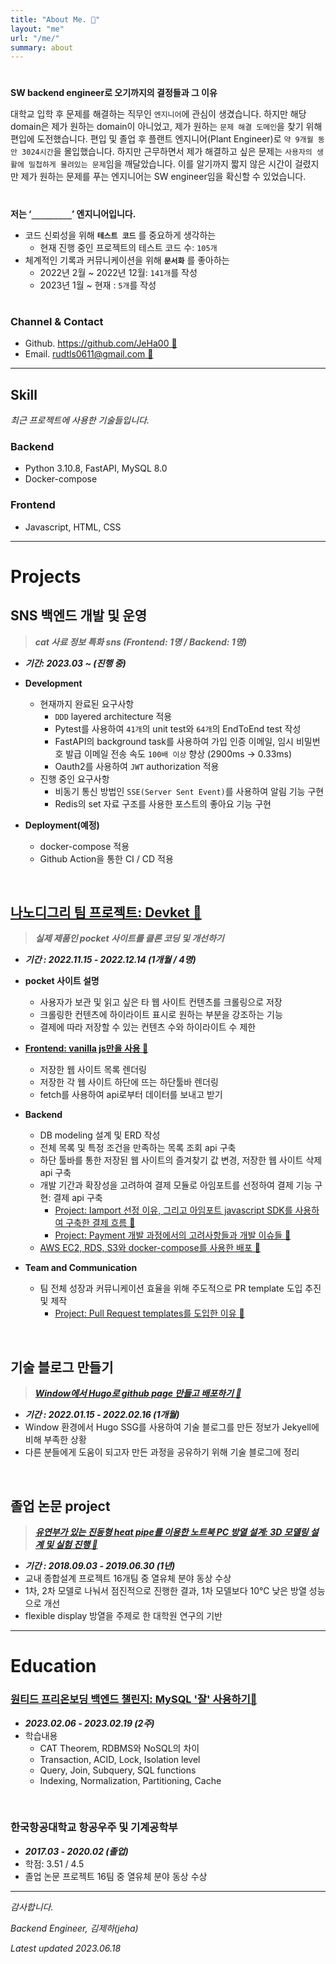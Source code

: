 ```yaml
---
title: "About Me. 🌳"
layout: "me"
url: "/me/"
summary: about
---
```


#

**SW backend engineer로 오기까지의 결정들과 그 이유**

대학교 입학 후 문제를 해결하는 직무인 `엔지니어`에 관심이 생겼습니다. 하지만 해당 domain은 제가 원하는 domain이 아니었고,  제가 원하는 `문제 해결 도메인`을 찾기 위해 편입에 도전했습니다. 편입 및 졸업 후 플랜트 엔지니어(Plant Engineer)로 `약 9개월 동안 3024시간`을 몰입했습니다. 하지만 근무하면서 제가 해결하고 싶은 문제는 `사용자의 생활에 밀첩하게 물려있는 문제`임을 깨달았습니다. 이를 알기까지 짧지 않은 시간이 걸렸지만 제가 원하는 문제를 푸는 엔지니어는 SW engineer임을 확신할 수 있었습니다.

#

**저는  ‘`_________`’  엔지니어입니다.**

- 코드 신뢰성을 위해 **`테스트 코드`** 를 중요하게 생각하는
    - 현재 진행 중인 프로젝트의 테스트 코드 수: `105개`
- 체계적인 기록과 커뮤니케이션을 위해 **`문서화`** 를 좋아하는
    - 2022년 2월 ~ 2022년 12월: `141개`를 작성
    - 2023년 1월 ~ 현재 : `5개`를 작성

#

### Channel & Contact

- Github. [https://github.com/JeHa00 🔗](https://github.com/JeHa00)
- Email. [rudtls0611@gmail.com 🔗](rudtls0611@gmail.com)

---

## Skill

_최근 프로젝트에 사용한 기술들입니다._

### Backend  

- Python 3.10.8, FastAPI, MySQL 8.0
- Docker-compose

### Frontend

- Javascript, HTML, CSS

---

# Projects

## SNS 백엔드 개발 및 운영

> **_cat 사료 정보 특화 sns (Frontend: 1명 / Backend: 1명)_**

- **_기간: 2023.03 ~ (진행 중)_**

- **Development**
  - 현재까지 완료된 요구사항
    - `DDD` layered architecture 적용  
    - Pytest를 사용하여 `41개`의 unit test와 `64개`의 EndToEnd test 작성
    - FastAPI의 background task를 사용하여 가입 인증 이메일, 임시 비밀번호 발급 이메일 전송 속도 `100배 이상` 향상 (2900ms -> 0.33ms)
    - Oauth2를 사용하여 `JWT` authorization 적용  
  - 진행 중인 요구사항
    - 비동기 통신 방법인 `SSE(Server Sent Event)`를 사용하여 알림 기능 구현
    - Redis의 set 자료 구조를 사용한 포스트의 좋아요 기능 구현  

- **Deployment(예정)**
  - docker-compose 적용
  - Github Action을 통한 CI / CD  적용  

&nbsp;

## [나노디그리 팀 프로젝트: Devket 🔗](https://github.com/backendnanodegree/Devket)
>
> **_실제 제품인 pocket 사이트를 클론 코딩 및 개선하기_**

- **_기간 : 2022.11.15 - 2022.12.14 (1개월 / 4명)_**

- **pocket 사이트 설명**
  - 사용자가 보관 및 읽고 싶은 타 웹 사이트 컨텐츠를 크롤링으로 저장
  - 크롤링한 컨텐츠에 하이라이트 표시로 원하는 부분을 강조하는 기능
  - 결제에 따라 저장할 수 있는 컨텐츠 수와 하이라이트 수 제한

- [**Frontend: vanilla js만을 사용 🔗**](https://jeha00.github.io/post/project/devket/js/dom_fetch_issue/)
  - 저장한 웹 사이트 목록 렌더링  
  - 저장한 각 웹 사이트 하단에 뜨는 하단툴바 렌더링  
  - fetch를 사용하여 api로부터 데이터를 보내고 받기

- **Backend**
  - DB modeling 설계 및 ERD 작성
  - 전체 목록 및 특정 조건을 만족하는 목록 조회 api 구축
  - 하단 툴바를 통한 저장된 웹 사이트의 즐겨찾기 값 변경, 저장한 웹 사이트 삭제 api 구축
  - 개발 기간과 확장성을 고려하여 결제 모듈로 아임포트를 선정하여 결제 기능 구현: 결제 api 구축
    - [Project: Iamport 선정 이유, 그리고 아임포트 javascript SDK를 사용하여 구축한 결제 흐름 🔗](https://jeha00.github.io/post/project/devket/django/01_payment_overall_flow/)
    - [Project: Payment 개발 과정에서의 고려사항들과 개발 이슈들 🔗](https://jeha00.github.io/post/project/devket/django/02_payment_issues/)
  - [AWS EC2, RDS, S3와 docker-compose를 사용한 배포 🔗](https://jeha00.github.io/post/project/devket/deployment/01_deployment/)

- **Team and Communication**
  - 팀 전체 성장과 커뮤니케이션 효율을 위해 주도적으로 PR template 도입 추진 및 제작
    - [Project: Pull Request templates를 도입한 이유 🔗](https://jeha00.github.io/post/project/devket/docs/why-pr-template/)

&nbsp;

## 기술 블로그 만들기

> **_[Window에서 Hugo로 github page 만들고 배포하기 🔗](https://jeha00.github.io/post/dev-contents/hugo%EB%A1%9C-github-page-%EB%A7%8C%EB%93%A4%EA%B3%A0-%EB%B0%B0%ED%8F%AC%ED%95%98%EA%B8%B0/)_**  

- **_기간 : 2022.01.15 - 2022.02.16 (1개월)_**
- Window 환경에서 Hugo SSG를 사용하여 기술 블로그를 만든 정보가 Jekyell에 비해 부족한 상황
- 다른 분들에게 도움이 되고자 만든 과정을 공유하기 위해 기술 블로그에 정리

&nbsp;

## 졸업 논문 project

> **_[유연부가 있는 진동형 heat pipe를 이용한 노트북 PC 방열 설계: 3D 모델링 설계 및 실험 진행 🔗](https://dog-lightyear-010.notion.site/020263bee9df472d944ad7df7a1fdc9b)_**

- **_기간 : 2018.09.03 - 2019.06.30 (1년)_**
- 교내 종합설계 프로젝트 16개팀 중 열유체 분야 동상 수상
- 1차, 2차 모델로 나눠서 점진적으로 진행한 결과, 1차 모델보다 10℃ 낮은 방열 성능으로 개선
- flexible display 방열을 주제로 한 대학원 연구의 기반

---

# Education

### [원티드 프리온보딩 백엔드 챌린지:  MySQL '잘' 사용하기🔗](https://www.wanted.co.kr/events/pre_challenge_be_4)

- **_2023.02.06 - 2023.02.19 (2주)_**
- 학습내용
  - CAT Theorem,  RDBMS와 NoSQL의 차이
  - Transaction, ACID, Lock, Isolation level
  - Query, Join, Subquery, SQL functions
  - Indexing, Normalization, Partitioning, Cache

&nbsp;

### 한국항공대학교 항공우주 및 기계공학부

- **_2017.03 - 2020.02 (졸업)_**
- 학점: 3.51 / 4.5
- 졸업 논문 프로젝트 16팀 중 열유체 분야 동상 수상  

---

_감사합니다._

_Backend Engineer,  김제하(jeha)_  

_Latest updated    2023.06.18_  
